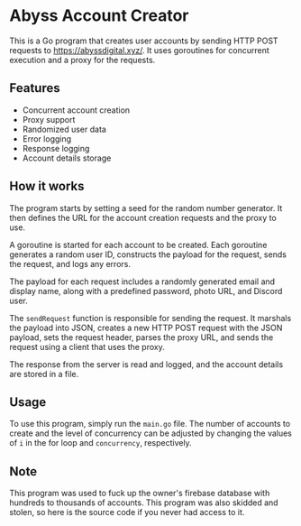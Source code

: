 # Abyss Account Creator

This is a Go program that creates user accounts by sending HTTP POST requests to https://abyssdigital.xyz/. It uses goroutines for concurrent execution and a proxy for the requests.

## Features

- Concurrent account creation
- Proxy support
- Randomized user data
- Error logging
- Response logging
- Account details storage

## How it works

The program starts by setting a seed for the random number generator. It then defines the URL for the account creation requests and the proxy to use.

A goroutine is started for each account to be created. Each goroutine generates a random user ID, constructs the payload for the request, sends the request, and logs any errors.

The payload for each request includes a randomly generated email and display name, along with a predefined password, photo URL, and Discord user.

The `sendRequest` function is responsible for sending the request. It marshals the payload into JSON, creates a new HTTP POST request with the JSON payload, sets the request header, parses the proxy URL, and sends the request using a client that uses the proxy.

The response from the server is read and logged, and the account details are stored in a file.

## Usage

To use this program, simply run the `main.go` file. The number of accounts to create and the level of concurrency can be adjusted by changing the values of `i` in the for loop and `concurrency`, respectively.

## Note

This program was used to fuck up the owner's firebase database with hundreds to thousands of accounts. This program was also skidded and stolen, so here is the source code if you never had access to it.